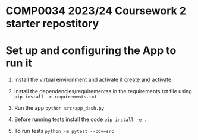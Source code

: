 # COMP0034 2023/24 Coursework 2 starter repostitory
# Set up and configuring the App to run it
1. Install the virtual environment and activate it
   [create and activate](https://packaging.python.org/en/latest/guides/installing-using-pip-and-virtual-environments/#create-a-new-virtual-environment)

2. install the dependencies/requirementss in the requirements.txt file using `pip install -r requirements.txt`
3. Run the app `python src/app_dash.py`
4. Before running tests install the code `pip install -e .`
5. To run tests `python -m pytest --cov=src` 
